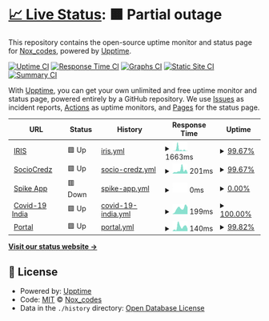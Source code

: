 # [📈 Live Status](https://Nirmitjatana.github.io/uptime): <!--live status--> **🟧 Partial outage**

This repository contains the open-source uptime monitor and status page for [Nox_codes](https://Nirmitjatana.github.io/uptime), powered by [Upptime](https://github.com/upptime/upptime).

[![Uptime CI](https://github.com/Nirmitjatana/uptime/workflows/Uptime%20CI/badge.svg)](https://github.com/Nirmitjatana/uptime/actions?query=workflow%3A%22Uptime+CI%22)
[![Response Time CI](https://github.com/Nirmitjatana/uptime/workflows/Response%20Time%20CI/badge.svg)](https://github.com/Nirmitjatana/uptime/actions?query=workflow%3A%22Response+Time+CI%22)
[![Graphs CI](https://github.com/Nirmitjatana/uptime/workflows/Graphs%20CI/badge.svg)](https://github.com/Nirmitjatana/uptime/actions?query=workflow%3A%22Graphs+CI%22)
[![Static Site CI](https://github.com/Nirmitjatana/uptime/workflows/Static%20Site%20CI/badge.svg)](https://github.com/Nirmitjatana/uptime/actions?query=workflow%3A%22Static+Site+CI%22)
[![Summary CI](https://github.com/Nirmitjatana/uptime/workflows/Summary%20CI/badge.svg)](https://github.com/Nirmitjatana/uptime/actions?query=workflow%3A%22Summary+CI%22)

With [Upptime](https://upptime.js.org), you can get your own unlimited and free uptime monitor and status page, powered entirely by a GitHub repository. We use [Issues](https://github.com/Nirmitjatana/uptime/issues) as incident reports, [Actions](https://github.com/Nirmitjatana/uptime/actions) as uptime monitors, and [Pages](https://Nirmitjatana.github.io/uptime) for the status page.

<!--start: status pages-->
<!-- This summary is generated by Upptime (https://github.com/upptime/upptime) -->
<!-- Do not edit this manually, your changes will be overwritten -->
<!-- prettier-ignore -->
| URL | Status | History | Response Time | Uptime |
| --- | ------ | ------- | ------------- | ------ |
| <img alt="" src="https://favicons.githubusercontent.com/iris.dscvit.com" height="13"> [IRIS](https://iris.dscvit.com) | 🟩 Up | [iris.yml](https://github.com/Nirmitjatana/upptime-personal/commits/HEAD/history/iris.yml) | <details><summary><img alt="Response time graph" src="./graphs/iris/response-time-week.png" height="20"> 1663ms</summary><br><a href="https://Nirmitjatana.github.io/uptime/history/iris"><img alt="Response time 356" src="https://img.shields.io/endpoint?url=https%3A%2F%2Fraw.githubusercontent.com%2FNirmitjatana%2Fupptime-personal%2FHEAD%2Fapi%2Firis%2Fresponse-time.json"></a><br><a href="https://Nirmitjatana.github.io/uptime/history/iris"><img alt="24-hour response time 174" src="https://img.shields.io/endpoint?url=https%3A%2F%2Fraw.githubusercontent.com%2FNirmitjatana%2Fupptime-personal%2FHEAD%2Fapi%2Firis%2Fresponse-time-day.json"></a><br><a href="https://Nirmitjatana.github.io/uptime/history/iris"><img alt="7-day response time 1663" src="https://img.shields.io/endpoint?url=https%3A%2F%2Fraw.githubusercontent.com%2FNirmitjatana%2Fupptime-personal%2FHEAD%2Fapi%2Firis%2Fresponse-time-week.json"></a><br><a href="https://Nirmitjatana.github.io/uptime/history/iris"><img alt="30-day response time 708" src="https://img.shields.io/endpoint?url=https%3A%2F%2Fraw.githubusercontent.com%2FNirmitjatana%2Fupptime-personal%2FHEAD%2Fapi%2Firis%2Fresponse-time-month.json"></a><br><a href="https://Nirmitjatana.github.io/uptime/history/iris"><img alt="1-year response time 374" src="https://img.shields.io/endpoint?url=https%3A%2F%2Fraw.githubusercontent.com%2FNirmitjatana%2Fupptime-personal%2FHEAD%2Fapi%2Firis%2Fresponse-time-year.json"></a></details> | <details><summary><a href="https://Nirmitjatana.github.io/uptime/history/iris">99.67%</a></summary><a href="https://Nirmitjatana.github.io/uptime/history/iris"><img alt="All-time uptime 99.72%" src="https://img.shields.io/endpoint?url=https%3A%2F%2Fraw.githubusercontent.com%2FNirmitjatana%2Fupptime-personal%2FHEAD%2Fapi%2Firis%2Fuptime.json"></a><br><a href="https://Nirmitjatana.github.io/uptime/history/iris"><img alt="24-hour uptime 100.00%" src="https://img.shields.io/endpoint?url=https%3A%2F%2Fraw.githubusercontent.com%2FNirmitjatana%2Fupptime-personal%2FHEAD%2Fapi%2Firis%2Fuptime-day.json"></a><br><a href="https://Nirmitjatana.github.io/uptime/history/iris"><img alt="7-day uptime 99.67%" src="https://img.shields.io/endpoint?url=https%3A%2F%2Fraw.githubusercontent.com%2FNirmitjatana%2Fupptime-personal%2FHEAD%2Fapi%2Firis%2Fuptime-week.json"></a><br><a href="https://Nirmitjatana.github.io/uptime/history/iris"><img alt="30-day uptime 99.92%" src="https://img.shields.io/endpoint?url=https%3A%2F%2Fraw.githubusercontent.com%2FNirmitjatana%2Fupptime-personal%2FHEAD%2Fapi%2Firis%2Fuptime-month.json"></a><br><a href="https://Nirmitjatana.github.io/uptime/history/iris"><img alt="1-year uptime 99.66%" src="https://img.shields.io/endpoint?url=https%3A%2F%2Fraw.githubusercontent.com%2FNirmitjatana%2Fupptime-personal%2FHEAD%2Fapi%2Firis%2Fuptime-year.json"></a></details>
| <img alt="" src="https://favicons.githubusercontent.com/sociocredz.netlify.app" height="13"> [SocioCredz](https://sociocredz.netlify.app/) | 🟩 Up | [socio-credz.yml](https://github.com/Nirmitjatana/upptime-personal/commits/HEAD/history/socio-credz.yml) | <details><summary><img alt="Response time graph" src="./graphs/socio-credz/response-time-week.png" height="20"> 201ms</summary><br><a href="https://Nirmitjatana.github.io/uptime/history/socio-credz"><img alt="Response time 186" src="https://img.shields.io/endpoint?url=https%3A%2F%2Fraw.githubusercontent.com%2FNirmitjatana%2Fupptime-personal%2FHEAD%2Fapi%2Fsocio-credz%2Fresponse-time.json"></a><br><a href="https://Nirmitjatana.github.io/uptime/history/socio-credz"><img alt="24-hour response time 71" src="https://img.shields.io/endpoint?url=https%3A%2F%2Fraw.githubusercontent.com%2FNirmitjatana%2Fupptime-personal%2FHEAD%2Fapi%2Fsocio-credz%2Fresponse-time-day.json"></a><br><a href="https://Nirmitjatana.github.io/uptime/history/socio-credz"><img alt="7-day response time 201" src="https://img.shields.io/endpoint?url=https%3A%2F%2Fraw.githubusercontent.com%2FNirmitjatana%2Fupptime-personal%2FHEAD%2Fapi%2Fsocio-credz%2Fresponse-time-week.json"></a><br><a href="https://Nirmitjatana.github.io/uptime/history/socio-credz"><img alt="30-day response time 336" src="https://img.shields.io/endpoint?url=https%3A%2F%2Fraw.githubusercontent.com%2FNirmitjatana%2Fupptime-personal%2FHEAD%2Fapi%2Fsocio-credz%2Fresponse-time-month.json"></a><br><a href="https://Nirmitjatana.github.io/uptime/history/socio-credz"><img alt="1-year response time 178" src="https://img.shields.io/endpoint?url=https%3A%2F%2Fraw.githubusercontent.com%2FNirmitjatana%2Fupptime-personal%2FHEAD%2Fapi%2Fsocio-credz%2Fresponse-time-year.json"></a></details> | <details><summary><a href="https://Nirmitjatana.github.io/uptime/history/socio-credz">99.67%</a></summary><a href="https://Nirmitjatana.github.io/uptime/history/socio-credz"><img alt="All-time uptime 99.99%" src="https://img.shields.io/endpoint?url=https%3A%2F%2Fraw.githubusercontent.com%2FNirmitjatana%2Fupptime-personal%2FHEAD%2Fapi%2Fsocio-credz%2Fuptime.json"></a><br><a href="https://Nirmitjatana.github.io/uptime/history/socio-credz"><img alt="24-hour uptime 100.00%" src="https://img.shields.io/endpoint?url=https%3A%2F%2Fraw.githubusercontent.com%2FNirmitjatana%2Fupptime-personal%2FHEAD%2Fapi%2Fsocio-credz%2Fuptime-day.json"></a><br><a href="https://Nirmitjatana.github.io/uptime/history/socio-credz"><img alt="7-day uptime 99.67%" src="https://img.shields.io/endpoint?url=https%3A%2F%2Fraw.githubusercontent.com%2FNirmitjatana%2Fupptime-personal%2FHEAD%2Fapi%2Fsocio-credz%2Fuptime-week.json"></a><br><a href="https://Nirmitjatana.github.io/uptime/history/socio-credz"><img alt="30-day uptime 99.85%" src="https://img.shields.io/endpoint?url=https%3A%2F%2Fraw.githubusercontent.com%2FNirmitjatana%2Fupptime-personal%2FHEAD%2Fapi%2Fsocio-credz%2Fuptime-month.json"></a><br><a href="https://Nirmitjatana.github.io/uptime/history/socio-credz"><img alt="1-year uptime 99.98%" src="https://img.shields.io/endpoint?url=https%3A%2F%2Fraw.githubusercontent.com%2FNirmitjatana%2Fupptime-personal%2FHEAD%2Fapi%2Fsocio-credz%2Fuptime-year.json"></a></details>
| <img alt="" src="https://favicons.githubusercontent.com/www.spikeapp.tech" height="13"> [Spike App](https://www.spikeapp.tech/) | 🟥 Down | [spike-app.yml](https://github.com/Nirmitjatana/upptime-personal/commits/HEAD/history/spike-app.yml) | <details><summary><img alt="Response time graph" src="./graphs/spike-app/response-time-week.png" height="20"> 0ms</summary><br><a href="https://Nirmitjatana.github.io/uptime/history/spike-app"><img alt="Response time 227" src="https://img.shields.io/endpoint?url=https%3A%2F%2Fraw.githubusercontent.com%2FNirmitjatana%2Fupptime-personal%2FHEAD%2Fapi%2Fspike-app%2Fresponse-time.json"></a><br><a href="https://Nirmitjatana.github.io/uptime/history/spike-app"><img alt="24-hour response time 0" src="https://img.shields.io/endpoint?url=https%3A%2F%2Fraw.githubusercontent.com%2FNirmitjatana%2Fupptime-personal%2FHEAD%2Fapi%2Fspike-app%2Fresponse-time-day.json"></a><br><a href="https://Nirmitjatana.github.io/uptime/history/spike-app"><img alt="7-day response time 0" src="https://img.shields.io/endpoint?url=https%3A%2F%2Fraw.githubusercontent.com%2FNirmitjatana%2Fupptime-personal%2FHEAD%2Fapi%2Fspike-app%2Fresponse-time-week.json"></a><br><a href="https://Nirmitjatana.github.io/uptime/history/spike-app"><img alt="30-day response time 0" src="https://img.shields.io/endpoint?url=https%3A%2F%2Fraw.githubusercontent.com%2FNirmitjatana%2Fupptime-personal%2FHEAD%2Fapi%2Fspike-app%2Fresponse-time-month.json"></a><br><a href="https://Nirmitjatana.github.io/uptime/history/spike-app"><img alt="1-year response time 190" src="https://img.shields.io/endpoint?url=https%3A%2F%2Fraw.githubusercontent.com%2FNirmitjatana%2Fupptime-personal%2FHEAD%2Fapi%2Fspike-app%2Fresponse-time-year.json"></a></details> | <details><summary><a href="https://Nirmitjatana.github.io/uptime/history/spike-app">0.00%</a></summary><a href="https://Nirmitjatana.github.io/uptime/history/spike-app"><img alt="All-time uptime 44.97%" src="https://img.shields.io/endpoint?url=https%3A%2F%2Fraw.githubusercontent.com%2FNirmitjatana%2Fupptime-personal%2FHEAD%2Fapi%2Fspike-app%2Fuptime.json"></a><br><a href="https://Nirmitjatana.github.io/uptime/history/spike-app"><img alt="24-hour uptime 0.00%" src="https://img.shields.io/endpoint?url=https%3A%2F%2Fraw.githubusercontent.com%2FNirmitjatana%2Fupptime-personal%2FHEAD%2Fapi%2Fspike-app%2Fuptime-day.json"></a><br><a href="https://Nirmitjatana.github.io/uptime/history/spike-app"><img alt="7-day uptime 0.00%" src="https://img.shields.io/endpoint?url=https%3A%2F%2Fraw.githubusercontent.com%2FNirmitjatana%2Fupptime-personal%2FHEAD%2Fapi%2Fspike-app%2Fuptime-week.json"></a><br><a href="https://Nirmitjatana.github.io/uptime/history/spike-app"><img alt="30-day uptime 0.00%" src="https://img.shields.io/endpoint?url=https%3A%2F%2Fraw.githubusercontent.com%2FNirmitjatana%2Fupptime-personal%2FHEAD%2Fapi%2Fspike-app%2Fuptime-month.json"></a><br><a href="https://Nirmitjatana.github.io/uptime/history/spike-app"><img alt="1-year uptime 31.78%" src="https://img.shields.io/endpoint?url=https%3A%2F%2Fraw.githubusercontent.com%2FNirmitjatana%2Fupptime-personal%2FHEAD%2Fapi%2Fspike-app%2Fuptime-year.json"></a></details>
| <img alt="" src="https://favicons.githubusercontent.com/www.covid19india.org" height="13"> [Covid-19 India](https://www.covid19india.org/) | 🟩 Up | [covid-19-india.yml](https://github.com/Nirmitjatana/upptime-personal/commits/HEAD/history/covid-19-india.yml) | <details><summary><img alt="Response time graph" src="./graphs/covid-19-india/response-time-week.png" height="20"> 199ms</summary><br><a href="https://Nirmitjatana.github.io/uptime/history/covid-19-india"><img alt="Response time 194" src="https://img.shields.io/endpoint?url=https%3A%2F%2Fraw.githubusercontent.com%2FNirmitjatana%2Fupptime-personal%2FHEAD%2Fapi%2Fcovid-19-india%2Fresponse-time.json"></a><br><a href="https://Nirmitjatana.github.io/uptime/history/covid-19-india"><img alt="24-hour response time 241" src="https://img.shields.io/endpoint?url=https%3A%2F%2Fraw.githubusercontent.com%2FNirmitjatana%2Fupptime-personal%2FHEAD%2Fapi%2Fcovid-19-india%2Fresponse-time-day.json"></a><br><a href="https://Nirmitjatana.github.io/uptime/history/covid-19-india"><img alt="7-day response time 199" src="https://img.shields.io/endpoint?url=https%3A%2F%2Fraw.githubusercontent.com%2FNirmitjatana%2Fupptime-personal%2FHEAD%2Fapi%2Fcovid-19-india%2Fresponse-time-week.json"></a><br><a href="https://Nirmitjatana.github.io/uptime/history/covid-19-india"><img alt="30-day response time 215" src="https://img.shields.io/endpoint?url=https%3A%2F%2Fraw.githubusercontent.com%2FNirmitjatana%2Fupptime-personal%2FHEAD%2Fapi%2Fcovid-19-india%2Fresponse-time-month.json"></a><br><a href="https://Nirmitjatana.github.io/uptime/history/covid-19-india"><img alt="1-year response time 193" src="https://img.shields.io/endpoint?url=https%3A%2F%2Fraw.githubusercontent.com%2FNirmitjatana%2Fupptime-personal%2FHEAD%2Fapi%2Fcovid-19-india%2Fresponse-time-year.json"></a></details> | <details><summary><a href="https://Nirmitjatana.github.io/uptime/history/covid-19-india">100.00%</a></summary><a href="https://Nirmitjatana.github.io/uptime/history/covid-19-india"><img alt="All-time uptime 99.99%" src="https://img.shields.io/endpoint?url=https%3A%2F%2Fraw.githubusercontent.com%2FNirmitjatana%2Fupptime-personal%2FHEAD%2Fapi%2Fcovid-19-india%2Fuptime.json"></a><br><a href="https://Nirmitjatana.github.io/uptime/history/covid-19-india"><img alt="24-hour uptime 100.00%" src="https://img.shields.io/endpoint?url=https%3A%2F%2Fraw.githubusercontent.com%2FNirmitjatana%2Fupptime-personal%2FHEAD%2Fapi%2Fcovid-19-india%2Fuptime-day.json"></a><br><a href="https://Nirmitjatana.github.io/uptime/history/covid-19-india"><img alt="7-day uptime 100.00%" src="https://img.shields.io/endpoint?url=https%3A%2F%2Fraw.githubusercontent.com%2FNirmitjatana%2Fupptime-personal%2FHEAD%2Fapi%2Fcovid-19-india%2Fuptime-week.json"></a><br><a href="https://Nirmitjatana.github.io/uptime/history/covid-19-india"><img alt="30-day uptime 100.00%" src="https://img.shields.io/endpoint?url=https%3A%2F%2Fraw.githubusercontent.com%2FNirmitjatana%2Fupptime-personal%2FHEAD%2Fapi%2Fcovid-19-india%2Fuptime-month.json"></a><br><a href="https://Nirmitjatana.github.io/uptime/history/covid-19-india"><img alt="1-year uptime 100.00%" src="https://img.shields.io/endpoint?url=https%3A%2F%2Fraw.githubusercontent.com%2FNirmitjatana%2Fupptime-personal%2FHEAD%2Fapi%2Fcovid-19-india%2Fuptime-year.json"></a></details>
| <img alt="" src="https://favicons.githubusercontent.com/rekursion-vithack2020.netlify.app" height="13"> [Portal](https://rekursion-vithack2020.netlify.app/) | 🟩 Up | [portal.yml](https://github.com/Nirmitjatana/upptime-personal/commits/HEAD/history/portal.yml) | <details><summary><img alt="Response time graph" src="./graphs/portal/response-time-week.png" height="20"> 140ms</summary><br><a href="https://Nirmitjatana.github.io/uptime/history/portal"><img alt="Response time 189" src="https://img.shields.io/endpoint?url=https%3A%2F%2Fraw.githubusercontent.com%2FNirmitjatana%2Fupptime-personal%2FHEAD%2Fapi%2Fportal%2Fresponse-time.json"></a><br><a href="https://Nirmitjatana.github.io/uptime/history/portal"><img alt="24-hour response time 81" src="https://img.shields.io/endpoint?url=https%3A%2F%2Fraw.githubusercontent.com%2FNirmitjatana%2Fupptime-personal%2FHEAD%2Fapi%2Fportal%2Fresponse-time-day.json"></a><br><a href="https://Nirmitjatana.github.io/uptime/history/portal"><img alt="7-day response time 140" src="https://img.shields.io/endpoint?url=https%3A%2F%2Fraw.githubusercontent.com%2FNirmitjatana%2Fupptime-personal%2FHEAD%2Fapi%2Fportal%2Fresponse-time-week.json"></a><br><a href="https://Nirmitjatana.github.io/uptime/history/portal"><img alt="30-day response time 334" src="https://img.shields.io/endpoint?url=https%3A%2F%2Fraw.githubusercontent.com%2FNirmitjatana%2Fupptime-personal%2FHEAD%2Fapi%2Fportal%2Fresponse-time-month.json"></a><br><a href="https://Nirmitjatana.github.io/uptime/history/portal"><img alt="1-year response time 187" src="https://img.shields.io/endpoint?url=https%3A%2F%2Fraw.githubusercontent.com%2FNirmitjatana%2Fupptime-personal%2FHEAD%2Fapi%2Fportal%2Fresponse-time-year.json"></a></details> | <details><summary><a href="https://Nirmitjatana.github.io/uptime/history/portal">99.82%</a></summary><a href="https://Nirmitjatana.github.io/uptime/history/portal"><img alt="All-time uptime 99.98%" src="https://img.shields.io/endpoint?url=https%3A%2F%2Fraw.githubusercontent.com%2FNirmitjatana%2Fupptime-personal%2FHEAD%2Fapi%2Fportal%2Fuptime.json"></a><br><a href="https://Nirmitjatana.github.io/uptime/history/portal"><img alt="24-hour uptime 100.00%" src="https://img.shields.io/endpoint?url=https%3A%2F%2Fraw.githubusercontent.com%2FNirmitjatana%2Fupptime-personal%2FHEAD%2Fapi%2Fportal%2Fuptime-day.json"></a><br><a href="https://Nirmitjatana.github.io/uptime/history/portal"><img alt="7-day uptime 99.82%" src="https://img.shields.io/endpoint?url=https%3A%2F%2Fraw.githubusercontent.com%2FNirmitjatana%2Fupptime-personal%2FHEAD%2Fapi%2Fportal%2Fuptime-week.json"></a><br><a href="https://Nirmitjatana.github.io/uptime/history/portal"><img alt="30-day uptime 99.96%" src="https://img.shields.io/endpoint?url=https%3A%2F%2Fraw.githubusercontent.com%2FNirmitjatana%2Fupptime-personal%2FHEAD%2Fapi%2Fportal%2Fuptime-month.json"></a><br><a href="https://Nirmitjatana.github.io/uptime/history/portal"><img alt="1-year uptime 99.97%" src="https://img.shields.io/endpoint?url=https%3A%2F%2Fraw.githubusercontent.com%2FNirmitjatana%2Fupptime-personal%2FHEAD%2Fapi%2Fportal%2Fuptime-year.json"></a></details>

<!--end: status pages-->

[**Visit our status website →**](https://Nirmitjatana.github.io/uptime)

## 📄 License

- Powered by: [Upptime](https://github.com/upptime/upptime)
- Code: [MIT](./LICENSE) © [Nox_codes](https://Nirmitjatana.github.io/uptime)
- Data in the `./history` directory: [Open Database License](https://opendatacommons.org/licenses/odbl/1-0/)
